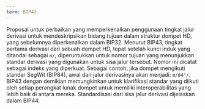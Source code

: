 ```yaml
---
term: BIP43
---
```


Proposal untuk perbaikan yang memperkenalkan penggunaan tingkat jalur derivasi untuk mendeskripsikan bidang tujuan dalam struktur dompet HD, yang sebelumnya diperkenalkan dalam BIP32. Menurut BIP43, tingkat pertama derivasi dari sebuah dompet HD, tepat setelah kunci induk yang ditandai sebagai `m/`, diperuntukkan untuk nomor tujuan yang menunjukkan standar derivasi yang digunakan untuk sisa jalur tersebut. Nomor ini dicatat sebagai indeks yang diperkuat. Sebagai contoh, jika dompet mengikuti standar SegWit (BIP84), awal dari jalur derivasinya akan menjadi: `m/84'/`. BIP43 dengan demikian memungkinkan untuk klarifikasi standar yang diikuti oleh setiap perangkat lunak dompet untuk memiliki interoperabilitas yang lebih baik di antara mereka. Standardisasi dari sisa jalur derivasi dijelaskan dalam BIP44.